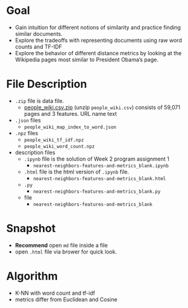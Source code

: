 # Goal
- Gain intuition for different notions of similarity and practice finding similar documents.
- Explore the tradeoffs with representing documents using raw word counts and TF-IDF
- Explore the behavior of different distance metrics by looking at the Wikipedia pages most similar to President Obama’s page.
# File Description
- `.zip` file is data file.
  - [people_wiki.csv.zip]() (unzip `people_wiki.csv`) consists of 59,071 pages and 3 features. URL name text
- `.json` files 
  - `people_wiki_map_index_to_word.json` 
- `.npz` files
  - `people_wiki_tf_idf.npz`
  - `people_wiki_word_count.npz`
- description files
  - `.ipynb` file is the solution of Week 2 program assignment 1
    - `nearest-neighbors-features-and-metrics_blank.ipynb`
  - `.html` file is the html version of `.ipynb` file.
    - `nearest-neighbors-features-and-metrics_blank.html`
  - `.py`
    - `nearest-neighbors-features-and-metrics_blank.py`
  - file
    - `nearest-neighbors-features-and-metrics_blank`
# Snapshot
- **Recommend** open `md` file inside a file
- open `.html` file via brower for quick look.
# Algorithm
- K-NN with word count and tf-idf
- metrics differ from Euclidean and Cosine


  
